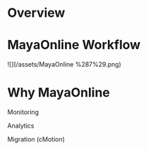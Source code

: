 # Overview

# MayaOnline Workflow

![](/assets/MayaOnline %287%29.png)

# Why MayaOnline

Monitoring

Analytics

Migration \(cMotion\)

